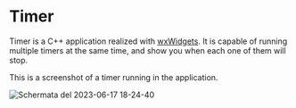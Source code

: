 # Timer
Timer is a C++ application realized with [wxWidgets](https://github.com/wxWidgets/wxWidgets).
It is capable of running multiple timers at the same time, and show you when each one of them will stop.

This is a screenshot of a timer running in the application.

![Schermata del 2023-06-17 18-24-40](https://github.com/loremol/Timer/assets/37514923/877f4e20-6e28-4f6d-8a28-1e072dbc025c)
